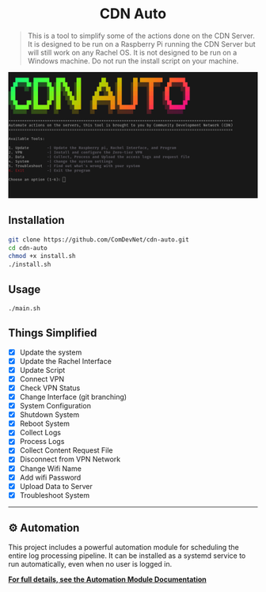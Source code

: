 <h1 align="center"> CDN Auto </h1>

> This is a tool to simplify some of the actions done on the CDN Server. It is designed to be run on a Raspberry Pi running the CDN Server but will still work on any Rachel OS. It is not designed to be run on a Windows machine. Do not run the install script on your machine.

<!-- Image -->
<p align="center">
  <img src="./img/shot.png" alt="Screenshot" width="600">
</p>

## Installation

```bash
git clone https://github.com/ComDevNet/cdn-auto.git
cd cdn-auto
chmod +x install.sh
./install.sh
```

## Usage

```bash
./main.sh
```

## Things Simplified

- [x] Update the system
- [x] Update the Rachel Interface
- [x] Update Script
- [x] Connect VPN
- [x] Check VPN Status
- [x] Change Interface (git branching)
- [x] System Configuration
- [x] Shutdown System
- [x] Reboot System
- [x] Collect Logs
- [x] Process Logs
- [x] Collect Content Request File
- [x] Disconnect from VPN Network
- [x] Change Wifi Name
- [x] Add wifi Password
- [x] Upload Data to Server
- [x] Troubleshoot System

---

## ⚙️ Automation

This project includes a powerful automation module for scheduling the entire log processing pipeline. It can be installed as a systemd service to run automatically, even when no user is logged in.

**[For full details, see the Automation Module Documentation](./scripts/data/automation/README.md)**
